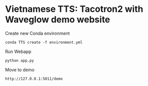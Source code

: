 # Vietnamese TTS: Tacotron2 with Waveglow demo website

Create new Conda environment 
```
conda TTS create -f environment.yml
```
Run Webapp
```
python app.py
```
Move to demo 
```
http://127.0.0.1:5011/demo
```